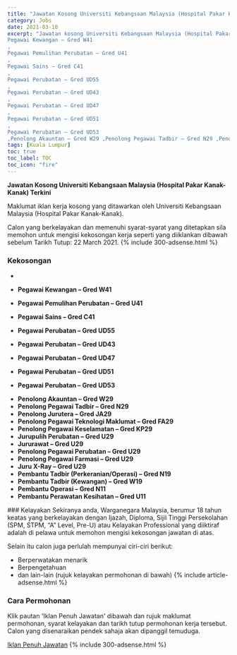 ```yaml
---
title: "Jawatan Kosong Universiti Kebangsaan Malaysia (Hospital Pakar Kanak-Kanak) Terkini" 
category: Jobs 
date: 2021-03-10 
excerpt: "Jawatan kosong Universiti Kebangsaan Malaysia (Hospital Pakar Kanak-Kanak) terkini untuk kekosongan ,
Pegawai Kewangan – Gred W41 
,
Pegawai Pemulihan Perubatan – Gred U41 
,
Pegawai Sains – Gred C41 
,
Pegawai Perubatan – Gred UD55 
,
Pegawai Perubatan – Gred UD43 
,
Pegawai Perubatan – Gred UD47 
,
Pegawai Perubatan – Gred UD51 
,
Pegawai Perubatan – Gred UD53
,Penolong Akauntan – Gred W29 ,Penolong Pegawai Tadbir – Gred N29 ,Penolong Jurutera – Gred JA29,Penolong Pegawai Teknologi Maklumat – Gred FA29 ,Penolong Pegawai Keselamatan – Gred KP29 ,Jurupulih Perubatan – Gred U29 ,Jururawat – Gred U29 ,Penolong Pegawai Perubatan – Gred U29 ,Penolong Pegawai Farmasi – Gred U29 ,Juru X-Ray – Gred U29 ,Pembantu Tadbir (Perkeranian/Operasi) – Gred N19 ,Pembantu Tadbir (Kewangan) – Gred W19,Pembantu Operasi – Gred N11 ,Pembantu Perawatan Kesihatan – Gred U11" 
tags: [Kuala Lumpur] 
toc: true 
toc_label: TOC 
toc_icon: "fire" 
--- 
```


**Jawatan Kosong Universiti Kebangsaan Malaysia (Hospital Pakar Kanak-Kanak) Terkini**

Maklumat iklan kerja kosong yang ditawarkan oleh Universiti Kebangsaan Malaysia (Hospital Pakar Kanak-Kanak). 

Calon yang berkelayakan dan memenuhi syarat-syarat yang ditetapkan sila memohon untuk mengisi kekosongan kerja seperti yang diiklankan dibawah sebelum Tarikh Tutup: 22 March 2021. 
{% include 300-adsense.html %} 
### Kekosongan 
<ul>
<li>
<li>
<p><strong>Pegawai Kewangan &#8211; Gred W41&#160;</strong></p>
</li>
<li>
<p><strong>Pegawai Pemulihan Perubatan &#8211; Gred U41 </strong></p>
</li>
<li>
<p><strong>Pegawai Sains &#8211; Gred C41&#160;</strong></p>
</li>
<li>
<p><strong>Pegawai Perubatan &#8211; Gred UD55 </strong></p>
</li>
<li>
<p><strong>Pegawai Perubatan &#8211; Gred UD43 </strong></p>
</li>
<li>
<p><strong>Pegawai Perubatan &#8211; Gred UD47 </strong></p>
</li>
<li>
<p><strong>Pegawai Perubatan &#8211; Gred UD51 </strong></p>
</li>
<li>
<p><strong>Pegawai Perubatan &#8211; Gred UD53</strong></p>
</li>
<li><strong>Penolong Akauntan &#8211; Gred W29 </strong></li>
<li><strong>Penolong Pegawai Tadbir &#8211; Gred N29 </strong></li>
<li><strong>Penolong Jurutera &#8211; Gred JA29</strong></li>
<li><strong>Penolong Pegawai Teknologi Maklumat &#8211; Gred FA29 </strong></li>
<li><strong>Penolong Pegawai Keselamatan &#8211; Gred KP29 </strong></li>
<li><strong>Jurupulih Perubatan &#8211; Gred U29 </strong></li>
<li><strong>Jururawat &#8211; Gred U29 </strong></li>
<li><strong>Penolong Pegawai Perubatan &#8211; Gred U29 </strong></li>
<li><strong>Penolong Pegawai Farmasi &#8211; Gred U29 </strong></li>
<li><strong>Juru X-Ray &#8211; Gred U29 </strong></li>
<li><strong>Pembantu Tadbir (Perkeranian/Operasi) &#8211; Gred N19 </strong></li>
<li><strong>Pembantu Tadbir (Kewangan) &#8211; Gred W19</strong></li>
<li><strong>Pembantu Operasi &#8211; Gred N11 </strong></li>
<li><strong>Pembantu Perawatan Kesihatan &#8211; Gred U11</strong></li>
</ul> 
### Kelayakan 
Sekiranya anda, Warganegara Malaysia, berumur 18 tahun keatas yang berkelayakan dengan Ijazah, Diploma, Sijil Tinggi Persekolahan (SPM, STPM, “A” Level, Pre-U) atau Kelayakan Professional yang diiktiraf adalah di pelawa untuk memohon mengisi kekosongan jawatan di atas.

Selain itu calon juga perlulah mempunyai ciri-ciri berikut:
- Berperwatakan menarik
- Berpengetahuan
- dan lain-lain (rujuk kelayakan permohonan di bawah) 
{% include article-adsense.html %} 
### Cara Permohonan 
Klik pautan 'Iklan Penuh Jawatan' dibawah dan rujuk maklumat permohonan, syarat kelayakan dan tarikh tutup permohonan kerja tersebut.
Calon yang disenaraikan pendek sahaja akan dipanggil temuduga.

<a href="https://ehebahan.ukm.my/buletin/buletin.aspx" class="btn btn--info" target="_blank" rel="nofollow noopenner">Iklan Penuh Jawatan</a> 
{% include 300-adsense.html %} 